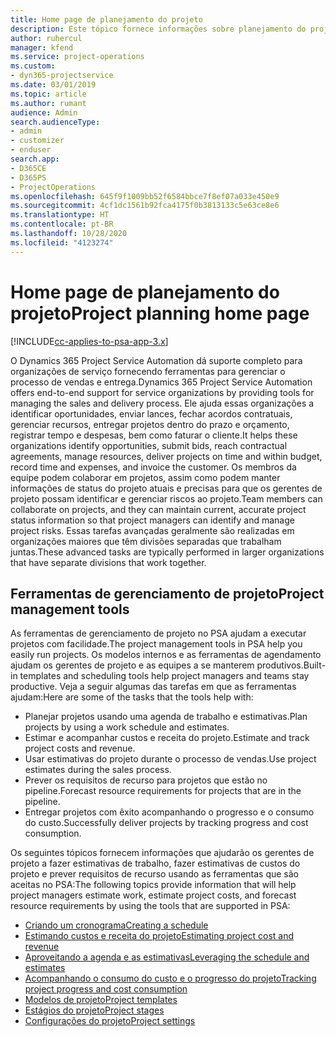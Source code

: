 ```yaml
---
title: Home page de planejamento do projeto
description: Este tópico fornece informações sobre planejamento do projeto.
author: ruhercul
manager: kfend
ms.service: project-operations
ms.custom:
- dyn365-projectservice
ms.date: 03/01/2019
ms.topic: article
ms.author: rumant
audience: Admin
search.audienceType:
- admin
- customizer
- enduser
search.app:
- D365CE
- D365PS
- ProjectOperations
ms.openlocfilehash: 645f9f1009bb52f6584bbce7f8ef07a033e450e9
ms.sourcegitcommit: 4cf1dc1561b92fca4175f0b3813133c5e63ce8e6
ms.translationtype: HT
ms.contentlocale: pt-BR
ms.lasthandoff: 10/28/2020
ms.locfileid: "4123274"
---
```

# <a name="project-planning-home-page"></a><span data-ttu-id="5d7cf-103">Home page de planejamento do projeto</span><span class="sxs-lookup"><span data-stu-id="5d7cf-103">Project planning home page</span></span>

[!INCLUDE[cc-applies-to-psa-app-3.x](../includes/cc-applies-to-psa-app-3x.md)]

<span data-ttu-id="5d7cf-104">O Dynamics 365 Project Service Automation dá suporte completo para organizações de serviço fornecendo ferramentas para gerenciar o processo de vendas e entrega.</span><span class="sxs-lookup"><span data-stu-id="5d7cf-104">Dynamics 365 Project Service Automation offers end-to-end support for service organizations by providing tools for managing the sales and delivery process.</span></span> <span data-ttu-id="5d7cf-105">Ele ajuda essas organizações a identificar oportunidades, enviar lances, fechar acordos contratuais, gerenciar recursos, entregar projetos dentro do prazo e orçamento, registrar tempo e despesas, bem como faturar o cliente.</span><span class="sxs-lookup"><span data-stu-id="5d7cf-105">It helps these organizations identify opportunities, submit bids, reach contractual agreements, manage resources, deliver projects on time and within budget, record time and expenses, and invoice the customer.</span></span> <span data-ttu-id="5d7cf-106">Os membros da equipe podem colaborar em projetos, assim como podem manter informações de status do projeto atuais e precisas para que os gerentes de projeto possam identificar e gerenciar riscos ao projeto.</span><span class="sxs-lookup"><span data-stu-id="5d7cf-106">Team members can collaborate on projects, and they can maintain current, accurate project status information so that project managers can identify and manage project risks.</span></span> <span data-ttu-id="5d7cf-107">Essas tarefas avançadas geralmente são realizadas em organizações maiores que têm divisões separadas que trabalham juntas.</span><span class="sxs-lookup"><span data-stu-id="5d7cf-107">These advanced tasks are typically performed in larger organizations that have separate divisions that work together.</span></span>

## <a name="project-management-tools"></a><span data-ttu-id="5d7cf-108">Ferramentas de gerenciamento de projeto</span><span class="sxs-lookup"><span data-stu-id="5d7cf-108">Project management tools</span></span>

<span data-ttu-id="5d7cf-109">As ferramentas de gerenciamento de projeto no PSA ajudam a executar projetos com facilidade.</span><span class="sxs-lookup"><span data-stu-id="5d7cf-109">The project management tools in PSA help you easily run projects.</span></span> <span data-ttu-id="5d7cf-110">Os modelos internos e as ferramentas de agendamento ajudam os gerentes de projeto e as equipes a se manterem produtivos.</span><span class="sxs-lookup"><span data-stu-id="5d7cf-110">Built-in templates and scheduling tools help project managers and teams stay productive.</span></span> <span data-ttu-id="5d7cf-111">Veja a seguir algumas das tarefas em que as ferramentas ajudam:</span><span class="sxs-lookup"><span data-stu-id="5d7cf-111">Here are some of the tasks that the tools help with:</span></span>

- <span data-ttu-id="5d7cf-112">Planejar projetos usando uma agenda de trabalho e estimativas.</span><span class="sxs-lookup"><span data-stu-id="5d7cf-112">Plan projects by using a work schedule and estimates.</span></span>
- <span data-ttu-id="5d7cf-113">Estimar e acompanhar custos e receita do projeto.</span><span class="sxs-lookup"><span data-stu-id="5d7cf-113">Estimate and track project costs and revenue.</span></span>
- <span data-ttu-id="5d7cf-114">Usar estimativas do projeto durante o processo de vendas.</span><span class="sxs-lookup"><span data-stu-id="5d7cf-114">Use project estimates during the sales process.</span></span>
- <span data-ttu-id="5d7cf-115">Prever os requisitos de recurso para projetos que estão no pipeline.</span><span class="sxs-lookup"><span data-stu-id="5d7cf-115">Forecast resource requirements for projects that are in the pipeline.</span></span>
- <span data-ttu-id="5d7cf-116">Entregar projetos com êxito acompanhando o progresso e o consumo do custo.</span><span class="sxs-lookup"><span data-stu-id="5d7cf-116">Successfully deliver projects by tracking progress and cost consumption.</span></span>

<span data-ttu-id="5d7cf-117">Os seguintes tópicos fornecem informações que ajudarão os gerentes de projeto a fazer estimativas de trabalho, fazer estimativas de custos do projeto e prever requisitos de recurso usando as ferramentas que são aceitas no PSA:</span><span class="sxs-lookup"><span data-stu-id="5d7cf-117">The following topics provide information that will help project managers estimate work, estimate project costs, and forecast resource requirements by using the tools that are supported in PSA:</span></span>

- [<span data-ttu-id="5d7cf-118">Criando um cronograma</span><span class="sxs-lookup"><span data-stu-id="5d7cf-118">Creating a schedule</span></span>](project-creating.md)
- [<span data-ttu-id="5d7cf-119">Estimando custos e receita do projeto</span><span class="sxs-lookup"><span data-stu-id="5d7cf-119">Estimating project cost and revenue</span></span>](project-estimating.md)
- [<span data-ttu-id="5d7cf-120">Aproveitando a agenda e as estimativas</span><span class="sxs-lookup"><span data-stu-id="5d7cf-120">Leveraging the schedule and estimates</span></span>](project-leveraging.md)
- [<span data-ttu-id="5d7cf-121">Acompanhando o consumo do custo e o progresso do projeto</span><span class="sxs-lookup"><span data-stu-id="5d7cf-121">Tracking project progress and cost consumption</span></span>](project-tracking.md)
- [<span data-ttu-id="5d7cf-122">Modelos de projeto</span><span class="sxs-lookup"><span data-stu-id="5d7cf-122">Project templates</span></span>](project-templates.md)
- [<span data-ttu-id="5d7cf-123">Estágios do projeto</span><span class="sxs-lookup"><span data-stu-id="5d7cf-123">Project stages</span></span>](project-stages.md)
- [<span data-ttu-id="5d7cf-124">Configurações do projeto</span><span class="sxs-lookup"><span data-stu-id="5d7cf-124">Project settings</span></span>](project-settings.md)
